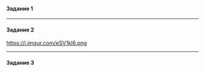 <h4> Задание 1 </h4>

<hr>
<h4> Задание 2 </h4>

https://i.imgur.com/eSV1kl6.png

<hr>
<h4> Задание 3 </h4>